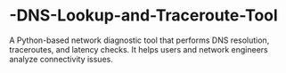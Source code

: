 # -DNS-Lookup-and-Traceroute-Tool
A Python-based network diagnostic tool that performs DNS resolution, traceroutes, and latency checks. It helps users and network engineers analyze connectivity issues.
